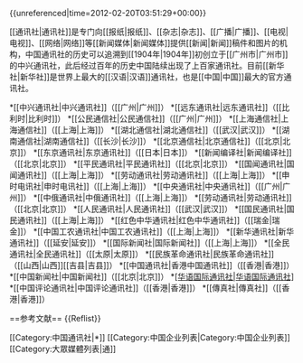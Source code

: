 {{unreferenced|time=2012-02-20T03:51:29+00:00}}

[[通讯社|通讯社]]是专门向[[报纸|报纸]]、[[杂志|杂志]]、[[广播|广播]]、[[电视|电视]]、[[网络|网络]]等[[新闻媒体|新闻媒体]]提供[[新闻|新闻]]稿件和图片的机构，中国通讯社的历史可以追溯到[[1904年|1904年]]初创立于[[广州市|广州市]]的中兴通讯社，此后经过百年的历史中国陆续出现了上百家通讯社。目前[[新华社|新华社]]是世界上最大的[[汉语|汉语]]通讯社，也是[[中国|中国]]最大的官方通讯社。

*[[中兴通讯社|中兴通讯社]]（[[广州|广州]]）
*[[远东通讯社|远东通讯社]]（[[比利时|比利时]]）
*[[公民通信社|公民通信社]]（[[广州|广州]]）
*[[上海通信社|上海通信社]]（[[上海|上海]]）
*[[湖北通信社|湖北通信社]]（[[武汉|武汉]]）
*[[湖南通信社|湖南通信社]]（[[长沙|长沙]]）
*[[北京通信社|北京通信社]]（[[北京|北京]]）
*[[东京通讯社|东京通讯社]]（[[日本|日本]]）
*[[新闻编译社|新闻编译社]]（[[北京|北京]]）
*[[平民通讯社|平民通讯社]]（[[北京|北京]]）
*[[国闻通讯社|国闻通讯社]]（[[上海|上海]]）
*[[劳动通讯社|劳动通讯社]]（[[上海|上海]]）
*[[申时电讯社|申时电讯社]]（[[上海|上海]]）
*[[中央通讯社|中央通讯社]]（[[广州|广州]]）
*[[中俄通讯社|中俄通讯社]]（[[上海|上海]]）
*[[劳动通讯社|劳动通讯社]]（[[北京|北京]]）
*[[人民通讯社|人民通讯社]]（[[武汉|武汉]]）
*[[国民通讯社|国民通讯社]]（[[上海|上海]]）
*[[红色中华通讯社|红色中华通讯社]]（[[瑞金|瑞金]]）
*[[中国工农通讯社|中国工农通讯社]]（[[上海|上海]]）
*[[新华通讯社|新华通讯社]]（[[延安|延安]]）
*[[国际新闻社|国际新闻社]]（[[上海|上海]]）
*[[全民通讯社|全民通讯社]]（[[太原|太原]]）
*[[民族革命通讯社|民族革命通讯社]]（[[山西|山西]][[吉县|吉县]]）
*[[中国通讯社|香港中国通讯社]]（[[香港|香港]]）
*[[中国新闻社|中国新闻社]]（[[北京|北京]]）
*[[华语国际通讯社|华语国际通讯社]]([[美国|美国]])
*[[中国评论通讯社|中国评论通讯社]]（[[香港|香港]]）
*[[傳真社|傳真社]]（[[香港|香港]]）

==参考文献==
{{Reflist}}

[[Category:中国通讯社|*]]
[[Category:中国企业列表|Category:中国企业列表]]
[[Category:大眾媒體列表|通]]